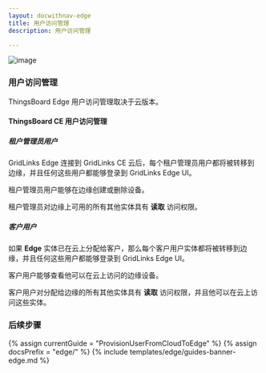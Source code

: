 ```yaml
---
layout: docwithnav-edge
title: 用户访问管理
description: 用户访问管理

---
```


![image](/images/coming-soon.jpg)

### 用户访问管理

ThingsBoard Edge 用户访问管理取决于云版本。

#### ThingsBoard CE 用户访问管理
##### 租户管理员用户
GridLinks Edge 连接到 GridLinks CE 云后，每个租户管理员用户都将被转移到边缘，并且任何这些用户都能够登录到 GridLinks Edge UI。

租户管理员用户能够在边缘创建或删除设备。

租户管理员对边缘上可用的所有其他实体具有 **读取** 访问权限。

##### 客户用户
如果 **Edge** 实体已在云上分配给客户，那么每个客户用户实体都将被转移到边缘，并且任何这些用户都能够登录到 GridLinks Edge UI。

客户用户能够查看他可以在云上访问的边缘设备。

客户用户对分配给边缘的所有其他实体具有 **读取** 访问权限，并且他可以在云上访问这些实体。

### 后续步骤

{% assign currentGuide = "ProvisionUserFromCloudToEdge" %}
{% assign docsPrefix = "edge/" %}
{% include templates/edge/guides-banner-edge.md %}